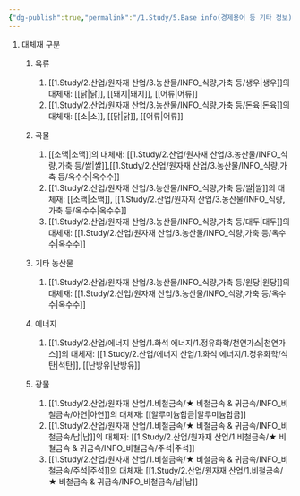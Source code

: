 ```yaml
---
{"dg-publish":true,"permalink":"/1.Study/5.Base info(경제용어 등 기타 정보)/기타/대체재/","created":"2024-11-20T21:02:30.039+09:00","updated":"2025-06-03T20:07:22.484+09:00"}
---
```





1. 대체재 구분
	1. 육류
		1. [[1.Study/2.산업/원자재 산업/3.농산물/INFO_식량,가축 등/생우\|생우]]의 대체재: [[닭\|닭]], [[돼지\|돼지]], [[어류\|어류]]
		2. [[1.Study/2.산업/원자재 산업/3.농산물/INFO_식량,가축 등/돈육\|돈육]]의 대체재: [[소\|소]], [[닭\|닭]], [[어류\|어류]]
	2. 곡물
		1. [[소맥\|소맥]]의 대체재: [[1.Study/2.산업/원자재 산업/3.농산물/INFO_식량,가축 등/쌀\|쌀]],[[1.Study/2.산업/원자재 산업/3.농산물/INFO_식량,가축 등/옥수수\|옥수수]]
		2. [[1.Study/2.산업/원자재 산업/3.농산물/INFO_식량,가축 등/쌀\|쌀]]의 대체재: [[소맥\|소맥]], [[1.Study/2.산업/원자재 산업/3.농산물/INFO_식량,가축 등/옥수수\|옥수수]]
		3. [[1.Study/2.산업/원자재 산업/3.농산물/INFO_식량,가축 등/대두\|대두]]의 대체재: [[1.Study/2.산업/원자재 산업/3.농산물/INFO_식량,가축 등/옥수수\|옥수수]]
	2. 기타 농산물
		1. [[1.Study/2.산업/원자재 산업/3.농산물/INFO_식량,가축 등/원당\|원당]]의 대체재: [[1.Study/2.산업/원자재 산업/3.농산물/INFO_식량,가축 등/옥수수\|옥수수]]
	
	1. 에너지
		1. [[1.Study/2.산업/에너지 산업/1.화석 에너지/1.정유화학/천연가스\|천연가스]]의 대체재: [[1.Study/2.산업/에너지 산업/1.화석 에너지/1.정유화학/석탄\|석탄]], [[난방유\|난방유]]
	1. 광물
		1. [[1.Study/2.산업/원자재 산업/1.비철금속/★ 비철금속 & 귀금속/INFO_비철금속/아연\|아연]]의 대체재: [[알루미늄합금\|알루미늄합금]]
		2. [[1.Study/2.산업/원자재 산업/1.비철금속/★ 비철금속 & 귀금속/INFO_비철금속/납\|납]]의 대체재: [[1.Study/2.산업/원자재 산업/1.비철금속/★ 비철금속 & 귀금속/INFO_비철금속/주석\|주석]]
		3. [[1.Study/2.산업/원자재 산업/1.비철금속/★ 비철금속 & 귀금속/INFO_비철금속/주석\|주석]]의 대체재: [[1.Study/2.산업/원자재 산업/1.비철금속/★ 비철금속 & 귀금속/INFO_비철금속/납\|납]]